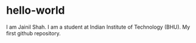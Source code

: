 # hello-world
I am Jainil Shah.
I am a student at Indian Institute of Technology (BHU).
My first github repository.
